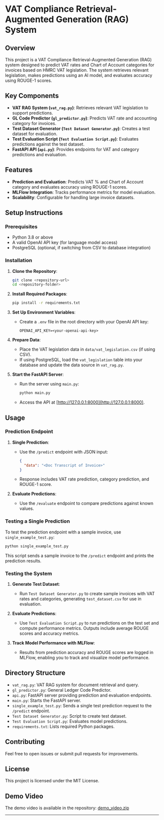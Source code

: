 
# VAT Compliance Retrieval-Augmented Generation (RAG) System

## Overview
This project is a VAT Compliance Retrieval-Augmented Generation (RAG) system designed to predict VAT rates and Chart of Account categories for invoices based on HMRC VAT legislation. The system retrieves relevant legislation, makes predictions using an AI model, and evaluates accuracy using ROUGE-1 scores.

## Key Components
- **VAT RAG System (`vat_rag.py`)**: Retrieves relevant VAT legislation to support predictions.
- **GL Code Predictor (`gl_predictor.py`)**: Predicts VAT rate and accounting category for invoices.
- **Test Dataset Generator (`Test Dataset Generator.py`)**: Creates a test dataset for evaluation.
- **Test Evaluation Script (`Test Evaluation Script.py`)**: Evaluates predictions against the test dataset.
- **FastAPI API (`api.py`)**: Provides endpoints for VAT and category predictions and evaluation.

## Features
- **Prediction and Evaluation**: Predicts VAT % and Chart of Account category and evaluates accuracy using ROUGE-1 scores.
- **MLFlow Integration**: Tracks performance metrics for model evaluation.
- **Scalability**: Configurable for handling large invoice datasets.

## Setup Instructions

### Prerequisites
- Python 3.8 or above
- A valid OpenAI API key (for language model access)
- PostgreSQL (optional, if switching from CSV to database integration)

### Installation

1. **Clone the Repository**:
   ```bash
   git clone <repository-url>
   cd <repository-folder>
   ```

2. **Install Required Packages**:
   ```bash
   pip install -r requirements.txt
   ```

3. **Set Up Environment Variables**:
   - Create a `.env` file in the root directory with your OpenAI API key:
     ```plaintext
     OPENAI_API_KEY=<your-openai-api-key>
     ```

4. **Prepare Data**:
   - Place the VAT legislation data in `data/vat_legislation.csv` (if using CSV).
   - If using PostgreSQL, load the `vat_legislation` table into your database and update the data source in `vat_rag.py`.

5. **Start the FastAPI Server**:
   - Run the server using `main.py`:
     ```bash
     python main.py
     ```
   - Access the API at [http://127.0.0.1:8000](http://127.0.0.1:8000).

## Usage

### Prediction Endpoint
1. **Single Prediction**:
   - Use the `/predict` endpoint with JSON input:
     ```json
     {
       "data": "<Doc Transcript of Invoice>"
     }
     ```
   - Response includes VAT rate prediction, category prediction, and ROUGE-1 score.

2. **Evaluate Predictions**:
   - Use the `/evaluate` endpoint to compare predictions against known values.

### Testing a Single Prediction
To test the prediction endpoint with a sample invoice, use `single_example_test.py`:
```bash
python single_example_test.py
```
This script sends a sample invoice to the `/predict` endpoint and prints the prediction results.

### Testing the System
1. **Generate Test Dataset**:
   - Run `Test Dataset Generator.py` to create sample invoices with VAT rates and categories, generating `test_dataset.csv` for use in evaluation.

2. **Evaluate Predictions**:
   - Use `Test Evaluation Script.py` to run predictions on the test set and compute performance metrics. Outputs include average ROUGE scores and accuracy metrics.

3. **Track Model Performance with MLFlow**:
   - Results from prediction accuracy and ROUGE scores are logged in MLFlow, enabling you to track and visualize model performance.

## Directory Structure
- `vat_rag.py`: VAT RAG system for document retrieval and query.
- `gl_predictor.py`: General Ledger Code Predictor.
- `api.py`: FastAPI server providing prediction and evaluation endpoints.
- `main.py`: Starts the FastAPI server.
- `single_example_test.py`: Sends a single test prediction request to the `/predict` endpoint.
- `Test Dataset Generator.py`: Script to create test dataset.
- `Test Evaluation Script.py`: Evaluates model predictions.
- `requirements.txt`: Lists required Python packages.

## Contributing
Feel free to open issues or submit pull requests for improvements.

## License
This project is licensed under the MIT License.

## Demo Video
The demo video is available in the repository: [demo_video.zip](demo_video.zip)


---
